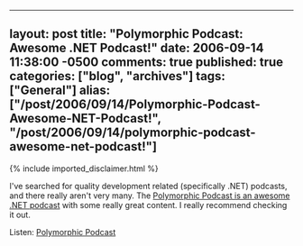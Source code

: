   ---
  layout: post
  title: "Polymorphic Podcast: Awesome .NET Podcast!"
  date: 2006-09-14 11:38:00 -0500
  comments: true
  published: true
  categories: ["blog", "archives"]
  tags: ["General"]
  alias: ["/post/2006/09/14/Polymorphic-Podcast-Awesome-NET-Podcast!", "/post/2006/09/14/polymorphic-podcast-awesome-net-podcast!"]
  ---
<!-- more -->
{% include imported_disclaimer.html %}
<P>I've searched for quality development related (specifically .NET) podcasts, and there really aren't very many. The <A href="http://polymorphicpodcast.com/">Polymorphic Podcast is an awesome .NET podcast</A> with some really great content. I really recommend checking it out.</P>
<P>Listen: <A href="http://polymorphicpodcast.com/">Polymorphic Podcast</A></P>
